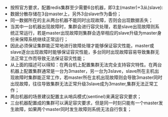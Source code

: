 - 按照官方要求，配置redis集群至少需要6台机器，即3主(master)+3从(slave):
- 数据分散存储在3台master上，另外3台slave作为备份；
- 同一数据所在的主从两台机器不能同时出现故障，否则会出现数据丢失；
- 当其中一台机器出现故障时，集群会进行容灾处理，若是slave出现故障则系统正常运行，若是master出现故障则集群会选举相应的slave升级为master身份来保障系统继续正常运行；
- 因此必须保证集群能正常地进行故障处理才能够保证容灾性能，master或slave逐台出现故障时能够保证容灾性能，多台同时出现故障容易导致集群无法正常工作而导致无法保证容灾性能；
- 从上面的描述可以得知：在两台机上配置集群无法完全支持容灾特性。在两台机器上配置集群通常是一台为3master，另一台为3slave，slave所在主机出现故障时集群能正常工作，若master所在主机出现故障则会导致3master同时出现故障，往往导致集群无法正常升级3slave成为3master,集群无法正常工作；
- 两台机器的场景建议配置主从哨兵模式(sentinel)来满足容灾要求；
- 三台机器配置成的集群可以满足容灾要求，但是同一时刻只能有一个master发生故障，如果两个master同时发生故障则系统无法自行恢复；